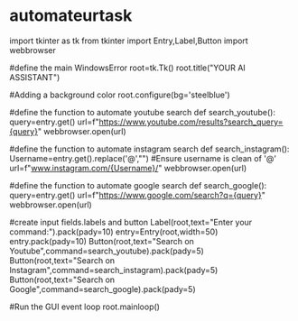 # automateurtask
import tkinter as tk
from tkinter import Entry,Label,Button
import webbrowser

#define the main WindowsError
root=tk.Tk()
root.title("YOUR AI ASSISTANT")

#Adding a background color
root.configure(bg='steelblue')

#define the function to automate youtube search
def search_youtube():
    query=entry.get()
    url=f"https://www.youtube.com/results?search_query={query}"
    webbrowser.open(url)

#define the function to automate instagram search
def search_instagram():
    Username=entry.get().replace('@',"") #Ensure username is clean of '@'
    url=f"www.instagram.com/{Username}/"
    webbrowser.open(url)

#define the function to automate google search
def search_google():
    query=entry.get()
    url=f"https://www.google.com/search?q={query}"
    webbrowser.open(url)

#create input fields.labels and button
Label(root,text="Enter your command:").pack(pady=10)
entry=Entry(root,width=50)
entry.pack(pady=10)
Button(root,text="Search on Youtube",command=search_youtube).pack(pady=5)
Button(root,text="Search on Instagram",command=search_instagram).pack(pady=5)
Button(root,text="Search on Google",command=search_google).pack(pady=5)

#Run the GUI event loop 
root.mainloop()

